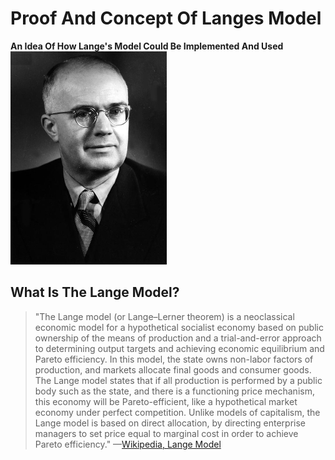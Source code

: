 # Proof And Concept Of Langes Model
**An Idea Of How Lange's Model Could Be Implemented And Used**
[![](assets/Oskar_Lange_20-65.jpg)](https://en.wikipedia.org/wiki/Oskar_R._Lange "Oskar Lange")

## What Is The Lange Model?
> "The Lange model (or Lange–Lerner theorem) is a neoclassical economic model for a hypothetical socialist economy based on public ownership of the means of
> production and a trial-and-error approach to determining output targets and achieving economic equilibrium and Pareto efficiency. In this model, the state
> owns non-labor factors of production, and markets allocate final goods and consumer goods. The Lange model states that if all production is performed by a
> public body such as the state, and there is a functioning price mechanism, this economy will be Pareto-efficient, like a hypothetical market economy
> under perfect competition. Unlike models of capitalism, the Lange model is based on direct allocation, by directing enterprise managers to set price
> equal to marginal cost in order to achieve Pareto efficiency."
 —[Wikipedia, Lange Model](https://en.wikipedia.org/wiki/Lange_model)
